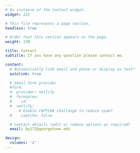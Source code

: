 ```yaml
---
# An instance of the Contact widget.
widget: 222

# This file represents a page section.
headless: true

# Order that this section appears on the page.
weight: 130

title: Contact
subtitle: If you have any question please contact me.

content:
  # Automatically link email and phone or display as text?
  autolink: true

  # Email form provider
  #form:
  #  provider: netlify
  #  formspree:
  #    id:
  #  netlify:
      # Enable CAPTCHA challenge to reduce spam?
  #    captcha: false

  # Contact details (edit or remove options as required)
  email: by172@georgetown.edu

design:
  columns: '2'
---
```

